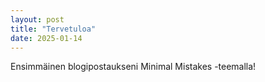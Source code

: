 ```yaml
---
layout: post
title: "Tervetuloa"
date: 2025-01-14
---
```

Ensimmäinen blogipostaukseni Minimal Mistakes -teemalla!
